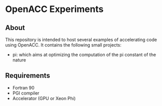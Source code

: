 
# OpenACC Experiments

## About
This repository is intended to host several examples of accelerating code using OpenACC. It contains the following small projects:
+ pi: which aims at optimizing the computation of the pi constant of the nature

## Requirements
+ Fortran 90
+ PGI compiler
+ Accelerator (GPU or Xeon Phi)
